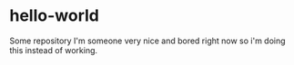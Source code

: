 # hello-world
Some repository
I'm someone very nice and bored right now so i'm doing this instead of working.
